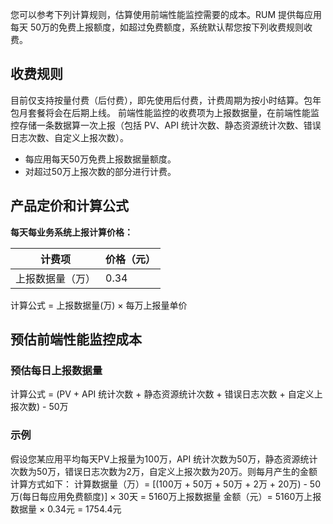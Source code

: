 您可以参考下列计算规则，估算使用前端性能监控需要的成本。RUM 提供每应用每天 50万的免费上报额度，如超过免费额度，系统默认帮您按下列收费规则收费。

## 收费规则
目前仅支持按量付费（后付费），即先使用后付费，计费周期为按小时结算。包年包月套餐将会在后期上线。
前端性能监控的收费项为上报数据量，在前端性能监控存储一条数据算一次上报（包括 PV、API 统计次数、静态资源统计次数、错误日志次数、自定义上报次数）。
- 每应用每天50万免费上报数据量额度。
- 对超过50万上报次数的部分进行计费。


## 产品定价和计算公式
**每天每业务系统上报计算价格：**

| 计费项 | 价格（元） |
|---------|---------|
|上报数据量（万）|0.34|


计算公式 = 上报数据量(万) × 每万上报量单价


## 预估前端性能监控成本
### 预估每日上报数据量
计算公式 = (PV + API 统计次数 + 静态资源统计次数 + 错误日志次数 + 自定义上报次数) - 50万

### 示例
假设您某应用平均每天PV上报量为100万，API 统计次数为50万，静态资源统计次数为50万，错误日志次数为2万，自定义上报次数为20万。则每月产生的金额计算方式如下：
计算数据量（万）= [(100万 + 50万 + 50万 + 2万 + 20万) - 50万(每日每应用免费额度)] × 30天 = 5160万上报数据量
金额（元）= 5160万上报数据量 × 0.34元 = 1754.4元

